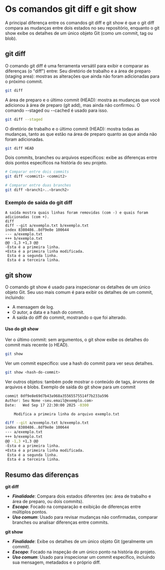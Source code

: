 # Os comandos git diff e git show
A principal diferença entre os comandos git diff e git show é que o git diff compara as mudanças entre dois estados no seu repositório, enquanto o git show exibe os detalhes de um único objeto Git (como um commit, tag ou blob).

## git diff
O comando git diff é uma ferramenta versátil para exibir e comparar as diferenças (o "diff") entre: 
Seu diretório de trabalho e a área de preparo (staging area): mostras as alterações que ainda não foram adicionadas para o próximo commit.
```sh
git diff
```

A área de preparo e o último commit (HEAD): mostra as mudanças que você adicionou à área de preparo (git add), mas ainda não confirmou. O comando --staged ou --cached é usado para isso.
```sh
git diff --staged
```

O diretório de trabalho e o último commit (HEAD): mostra todas as mudanças, tanto as que estão na área de preparo quanto as que ainda não foram adicionadas.
```sh
git diff HEAD
```
Dois commits, branches ou arquivos específicos: exibe as diferenças entre dois pontos específicos na história do seu projeto.
```sh
# Comparar entre dois commits
git diff <commit1> <commit2>

# Comparar entre duas branches
git diff <branch1>..<branch2>
```
 
### Exemplo de saída do git diff
```
A saída mostra quais linhas foram removidas (com -) e quais foram adicionadas (com +).
diff
diff --git a/exemplo.txt b/exemplo.txt
index 8380486..8df9e8e 100644
--- a/exemplo.txt
+++ b/exemplo.txt
@@ -1,3 +1,3 @@
-Esta é a primeira linha.
+Esta é a primeira linha modificada.
 Esta é a segunda linha.
 Esta é a terceira linha.
```

## git show
O comando git show é usado para inspecionar os detalhes de um único objeto Git. Seu uso mais comum é para exibir os detalhes de um commit, incluindo: 
- A mensagem de log.
- O autor, a data e a hash do commit.
- A saída do diff do commit, mostrando o que foi alterado. 

#### Uso do git show
Ver o último commit: sem argumentos, o git show exibe os detalhes do commit mais recente (o HEAD).
```sh
git show
```

Ver um commit específico: use a hash do commit para ver seus detalhes.
```sh
git show <hash-do-commit>
```

Ver outros objetos: também pode mostrar o conteúdo de tags, árvores de arquivos e blobs. 
Exemplo de saída do git show para um commit
```sh
commit 8df9e8e69d7b43a968a35565575514f7b233a596
Author: Seu Nome <seu.email@exemplo.com>
Date:   Wed Sep 17 22:30:00 2025 -0300

    Modifica a primeira linha do arquivo exemplo.txt

diff --git a/exemplo.txt b/exemplo.txt
index 8380486..8df9e8e 100644
--- a/exemplo.txt
+++ b/exemplo.txt
@@ -1,3 +1,3 @@
-Esta é a primeira linha.
+Esta é a primeira linha modificada.
 Esta é a segunda linha.
 Esta é a terceira linha.
```

## Resumo das diferenças
**git diff**
- ***Finalidade***:
    Compara dois estados diferentes (ex: área de trabalho e área de preparo, ou dois commits).
- ***Escopo***:
    Focado na comparação e exibição de diferenças entre múltiplos pontos.	
- ***Uso comum***:
    Usado para revisar mudanças não confirmadas, comparar branches ou analisar diferenças entre commits.	

**git show**
- ***Finalidade***:
    Exibe os detalhes de um único objeto Git (geralmente um commit).
- ***Escopo***:
    Focado na inspeção de um único ponto na história do projeto.
- ***Uso comum***:
    Usado para inspecionar um commit específico, incluindo sua mensagem, metadados e o próprio diff.

